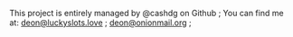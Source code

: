 This project is entirely managed by @cashdg on Github ;
You can find me at: deon@luckyslots.love ; deon@onionmail.org ;
